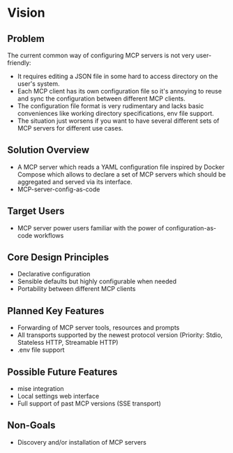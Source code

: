 # Vision

## Problem

The current common way of configuring MCP servers is not very user-friendly:

- It requires editing a JSON file in some hard to access directory on the
  user's system.
- Each MCP client has its own configuration file so it's annoying to reuse
  and sync the configuration between different MCP clients.
- The configuration file format is very rudimentary and lacks basic
  conveniences like working directory specifications, env file support.
- The situation just worsens if you want to have several different sets of
  MCP servers for different use cases.

## Solution Overview

- A MCP server which reads a YAML configuration file inspired by Docker
  Compose which allows to declare a set of MCP servers which should be
  aggregated and served via its interface.
- MCP-server-config-as-code

## Target Users

- MCP server power users familiar with the power of configuration-as-code
  workflows

## Core Design Principles

- Declarative configuration
- Sensible defaults but highly configurable when needed
- Portability between different MCP clients

## Planned Key Features

- Forwarding of MCP server tools, resources and prompts
- All transports supported by the newest protocol version (Priority: Stdio,
  Stateless HTTP, Streamable HTTP)
- .env file support

## Possible Future Features

- mise integration
- Local settings web interface
- Full support of past MCP versions (SSE transport)

## Non-Goals

- Discovery and/or installation of MCP servers
